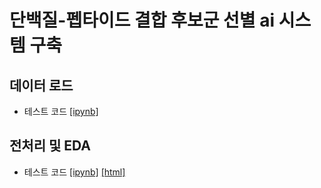 # 단백질-펩타이드 결합 후보군 선별 ai 시스템 구축

## 데이터 로드
- 테스트 코드 [[ipynb]](https://github.com/kbjung/Study/blob/main/graduate_school/rcsb/test_data_api.ipynb)


## 전처리 및 EDA
- 테스트 코드 [[ipynb]](https://github.com/kbjung/Study/blob/main/graduate_school/rcsb/test_xml_load.ipynb) [[html]](https://kbjung.github.io/Study/blob/main/graduate_school/rcsb/test_xml_load.html)
